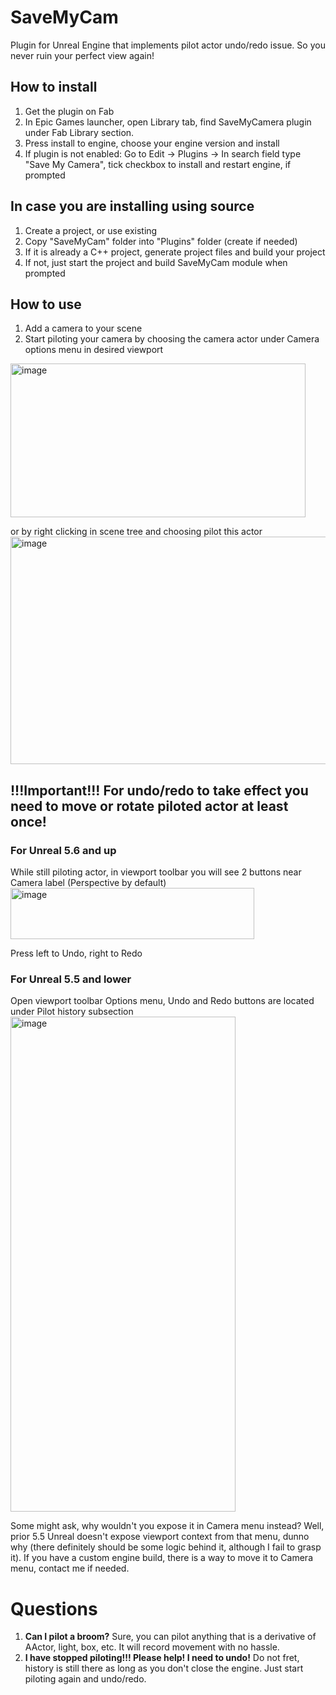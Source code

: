 # SaveMyCam
Plugin for Unreal Engine that implements pilot actor undo/redo issue. So you never ruin your perfect view again!

## How to install
1. Get the plugin on Fab
2. In Epic Games launcher, open Library tab, find SaveMyCamera plugin under Fab Library section.
3. Press install to engine, choose your engine version and install
4. If plugin is not enabled: Go to Edit -> Plugins -> In search field type "Save My Camera", tick checkbox to install and restart engine, if prompted

## In case you are installing using source
1. Create a project, or use existing
2. Copy "SaveMyCam" folder into "Plugins" folder (create if needed)
3. If it is already a C++ project, generate project files and build your project
4. If not, just start the project and build SaveMyCam module when prompted

## How to use
1. Add a camera to your scene
2. Start piloting your camera by choosing the camera actor under Camera options menu in desired viewport
<img width="472" height="246" alt="image" src="https://github.com/user-attachments/assets/b0696125-168d-4055-b99a-1697afce5ddc" />

or by right clicking in scene tree and choosing pilot this actor
<img width="691" height="364" alt="image" src="https://github.com/user-attachments/assets/b7a5506e-5da9-4c93-850e-dfb6d8bda67b" />


## **!!!Important!!! For undo/redo to take effect you need to move or rotate piloted actor at least once!**


### For Unreal 5.6 and up
While still piloting actor, in viewport toolbar you will see 2 buttons near Camera label (Perspective by default) 
<img width="390" height="82" alt="image" src="https://github.com/user-attachments/assets/3872c80f-e355-41c9-abf2-2104b85a2206" />

Press left to Undo, right to Redo

### For Unreal 5.5 and lower
Open viewport toolbar Options menu, Undo and Redo buttons are located under Pilot history subsection 
<img width="360" height="792" alt="image" src="https://github.com/user-attachments/assets/31fee153-3a82-423a-9a8e-a7304d84c232" />

Some might ask, why wouldn't you expose it in Camera menu instead? Well, prior 5.5 Unreal doesn't expose viewport context from that menu, dunno why (there definitely should be some logic behind it, although I fail to grasp it). If you have a custom engine build, there is a way to move it to Camera menu, contact me if needed.

# Questions
1. **Can I pilot a broom?** Sure, you can pilot anything that is a derivative of AActor, light, box, etc. It will record movement with no hassle.
2. **I have stopped piloting!!! Please help! I need to undo!** Do not fret, history is still there as long as you don't close the engine. Just start piloting again and undo/redo.
